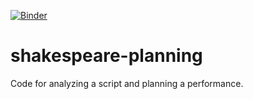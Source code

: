 [![Binder](https://mybinder.org/badge.svg)](https://mybinder.org/v2/gh/bwiedermann/shakespeare-planning/master)

# shakespeare-planning
Code for analyzing a script and planning a performance.
